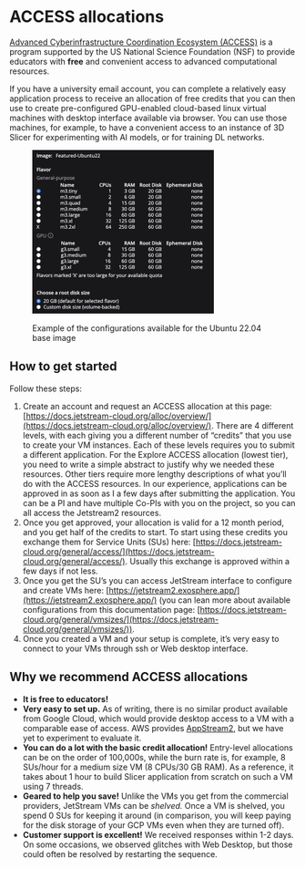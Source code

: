 # ACCESS allocations

[Advanced Cyberinfrastructure Coordination Ecosystem (ACCESS)](https://access-ci.org/) is a program supported by the US National Science Foundation (NSF) to provide educators with **free** and convenient access to advanced computational resources.

If you have a university email account, you can complete a relatively easy application process to receive an allocation of free credits that you can then use to create pre-configured GPU-enabled cloud-based linux virtual machines with desktop interface available via browser. You can use those machines, for example, to have a convenient access to an instance of 3D Slicer for experimenting with AI models, or for training DL networks.

<figure><img src="../.gitbook/assets/image.png" alt="" width="319"><figcaption><p>Example of the configurations available for the Ubuntu 22.04 base image</p></figcaption></figure>

## How to get started

Follow these steps:

1. Create an account and request an ACCESS allocation at this page: [https://docs.jetstream-cloud.org/alloc/overview/](https://docs.jetstream-cloud.org/alloc/overview/). There are 4 different levels, with each giving you a different number of “credits” that you use to create your VM instances. Each of these levels requires you to submit a different application. For the Explore ACCESS allocation (lowest tier), you need to write a simple abstract to justify why we needed these resources. Other tiers require more lengthy descriptions of what you’ll do with the ACCESS resources. In our experience, applications can be approved in as soon as I a few days after submitting the application. You can be a PI and have multiple Co-PIs with you on the project, so you can all access the Jetstream2 resources.
2. Once you get approved, your allocation is valid for a 12 month period, and you get half of the credits to start. To start using these credits you exchange them for Service Units (SUs) here: [https://docs.jetstream-cloud.org/general/access/](https://docs.jetstream-cloud.org/general/access/). Usually this exchange is approved within a few days if not less.
3. Once you get the SU’s you can access JetStream interface to configure and create VMs here: [https://jetstream2.exosphere.app/](https://jetstream2.exosphere.app/) (you can lean more about available configurations from this documentation page: [https://docs.jetstream-cloud.org/general/vmsizes/](https://docs.jetstream-cloud.org/general/vmsizes/)).
4. Once you created a VM and your setup is complete, it’s very easy to connect to your VMs through ssh or Web desktop interface.&#x20;

## Why we recommend ACCESS allocations

* **It is free to educators!**
* **Very easy to set up.** As of writing, there is no similar product available from Google Cloud, which would provide desktop access to a VM with a comparable ease of access. AWS provides [AppStream2](https://aws.amazon.com/appstream2/), but we have yet to experiment to evaluate it.
* **You can do a lot with the basic credit allocation!** Entry-level allocations can be on the order of 100,000s, while the burn rate is, for example, 8 SUs/hour for a medium size VM (8 CPUs/30 GB RAM). As a reference, it takes about 1 hour to build Slicer application from scratch on such a VM using 7 threads.
* **Geared to help you save!** Unlike the VMs you get from the commercial providers, JetStream VMs can be _shelved._ Once a VM is shelved, you spend 0 SUs for keeping it around (in comparison, you will keep paying for the disk storage of your GCP VMs even when they are turned off).
* **Customer support is excellent!** We received responses within 1-2 days. On some occasions, we observed glitches with Web Desktop, but those could often be resolved by restarting the sequence.
